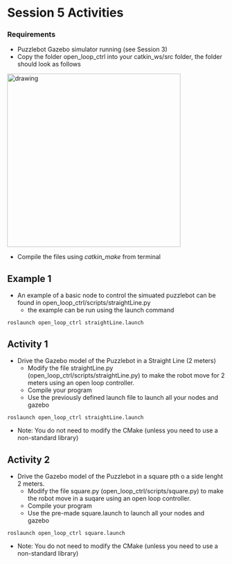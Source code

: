 # Session 5 Activities

### Requirements
* Puzzlebot Gazebo simulator running (see Session 3)
* Copy the folder open_loop_ctrl into your catkin_ws/src folder, the folder should look as follows
<img src="https://user-images.githubusercontent.com/67285979/187089591-091a9058-dcc1-4abe-80fa-c4405f29bcea.png" alt="drawing" width="400"/>

* Compile the files using *catkin_make* from terminal

## Example 1
* An example of a basic node to control the simuated puzzlebot can be found in open_loop_ctrl/scripts/straightLine.py
  - the example can be run using the launch command 

```
roslaunch open_loop_ctrl straightLine.launch
```

## Activity 1 
* Drive the Gazebo model of the Puzzlebot in a Straight Line (2 meters)
  - Modify the file straightLine.py (open_loop_ctrl/scripts/straightLine.py) to make the robot move for 2 meters using an open loop controller.
  - Compile your program
  - Use the previously defined launch file to launch all your nodes and gazebo
```
roslaunch open_loop_ctrl straightLine.launch
```
  - Note: You do not need to modify the CMake (unless you need to use a non-standard library)

## Activity 2
* Drive the Gazebo model of the Puzzlebot in a square pth o a side lenght 2 meters.
  - Modify the file square.py (open_loop_ctrl/scripts/square.py) to make the robot move in a suqare using an open loop controller.
  - Compile your program
  - Use the pre-made square.launch to launch all your nodes and gazebo
```
roslaunch open_loop_ctrl square.launch
```
  - Note: You do not need to modify the CMake (unless you need to use a non-standard library)
